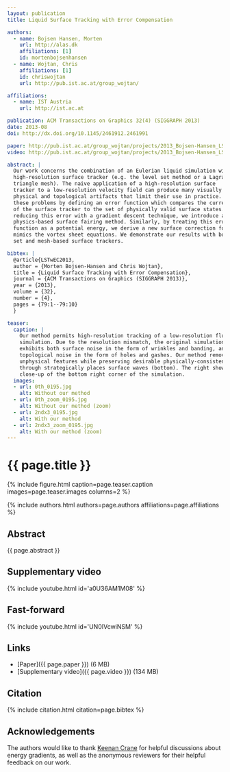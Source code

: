 ```yaml
---
layout: publication
title: Liquid Surface Tracking with Error Compensation

authors:
  - name: Bojsen Hansen, Morten
    url: http://alas.dk
    affiliations: [1]
    id: mortenbojsenhansen
  - name: Wojtan, Chris
    affiliations: [1]
    id: chriswojtan
    url: http://pub.ist.ac.at/group_wojtan/

affiliations:
  - name: IST Austria
    url: http://ist.ac.at

publication: ACM Transactions on Graphics 32(4) (SIGGRAPH 2013)
date: 2013-08
doi: http://dx.doi.org/10.1145/2461912.2461991

paper: http://pub.ist.ac.at/group_wojtan/projects/2013_Bojsen-Hansen_LSwEC/liquidError_web.pdf
video: http://pub.ist.ac.at/group_wojtan/projects/2013_Bojsen-Hansen_LSwEC/liquidError_medium.mp4

abstract: |
  Our work concerns the combination of an Eulerian liquid simulation with a
  high-resolution surface tracker (e.g. the level set method or a Lagrangian
  triangle mesh). The naive application of a high-resolution surface
  tracker to a low-resolution velocity field can produce many visually disturbing
  physical and topological artifacts that limit their use in practice. We address
  these problems by defining an error function which compares the current state
  of the surface tracker to the set of physically valid surface states. By
  reducing this error with a gradient descent technique, we introduce a novel
  physics-based surface fairing method. Similarly, by treating this error
  function as a potential energy, we derive a new surface correction force that
  mimics the vortex sheet equations. We demonstrate our results with both level
  set and mesh-based surface trackers.

bibtex: |
  @article{LSTwEC2013,
  author = {Morten Bojsen-Hansen and Chris Wojtan},
  title = {Liquid Surface Tracking with Error Compensation},
  journal = {ACM Transactions on Graphics (SIGGRAPH 2013)},
  year = {2013},
  volume = {32},
  number = {4},
  pages = {79:1--79:10}
  }

teaser:
  caption: |
    Our method permits high-resolution tracking of a low-resolution fluid
    simulation. Due to the resolution mismatch, the original simulation (top)
    exhibits both surface noise in the form of wrinkles and banding, and
    topological noise in the form of holes and gashes. Our method removes such
    unphysical features while preserving desirable physically-consistent details
    through strategically places surface waves (bottom). The right shows a
    close-up of the bottom right corner of the simulation.
  images:
  - url: 0th_0195.jpg
    alt: Without our method
  - url: 0th_zoom_0195.jpg
    alt: Without our method (zoom)
  - url: 2ndx3_0195.jpg
    alt: With our method
  - url: 2ndx3_zoom_0195.jpg
    alt: With our method (zoom)
---
```


# {{ page.title }}

{% include figure.html caption=page.teaser.caption images=page.teaser.images columns=2 %}

{% include authors.html authors=page.authors affiliations=page.affiliations %}

## Abstract

{{ page.abstract }}

## Supplementary video

{% include youtube.html id='a0U36AM1M08' %}

## Fast-forward

{% include youtube.html id='UN0IVcwiNSM' %}

## Links

* [Paper]({{ page.paper }}) (6 MB)
* [Supplementary video]({{ page.video }}) (134 MB)

## Citation

{% include citation.html citation=page.bibtex %}

## Acknowledgements

The authors would like to thank [Keenan Crane](http://keenan.is/here) for
helpful discussions about energy gradients, as well as the anonymous reviewers
for their helpful feedback on our work.
